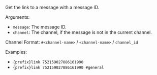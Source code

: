 Get the link to a message with a message ID.

Arguments:
* `message`: The message ID.
* `channel`: The channel, if the message is not in the current channel.

Channel Format: `#<channel-name>` / `<channel-name>` / `channel_id`

Examples:
* `{prefix}link 752159027886161990`
* `{prefix}link 752159027886161990 #general`
